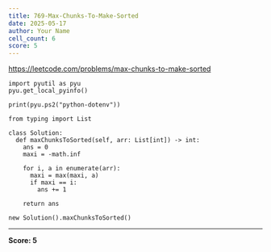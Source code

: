 ```yaml
---
title: 769-Max-Chunks-To-Make-Sorted
date: 2025-05-17
author: Your Name
cell_count: 6
score: 5
---
```


https://leetcode.com/problems/max-chunks-to-make-sorted


```
import pyutil as pyu
pyu.get_local_pyinfo()
```


```
print(pyu.ps2("python-dotenv"))
```


```
from typing import List
```


```
class Solution:
  def maxChunksToSorted(self, arr: List[int]) -> int:
    ans = 0
    maxi = -math.inf

    for i, a in enumerate(arr):
      maxi = max(maxi, a)
      if maxi == i:
        ans += 1

    return ans
```


```
new Solution().maxChunksToSorted()
```


---
**Score: 5**